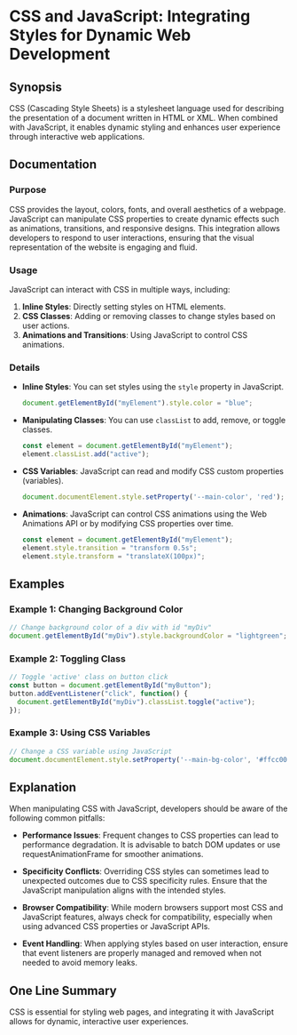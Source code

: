 <!--
Meta Description: # CSS and JavaScript: Integrating Styles for Dynamic Web Development ## Synopsis CSS (Cascading Style Sheets) is a stylesheet language used for descri...
Meta Keywords: javascript, css, styles, document, style
-->

# CSS and JavaScript: Integrating Styles for Dynamic Web Development

## Synopsis
CSS (Cascading Style Sheets) is a stylesheet language used for describing the presentation of a document written in HTML or XML. When combined with JavaScript, it enables dynamic styling and enhances user experience through interactive web applications.

## Documentation
### Purpose
CSS provides the layout, colors, fonts, and overall aesthetics of a webpage. JavaScript can manipulate CSS properties to create dynamic effects such as animations, transitions, and responsive designs. This integration allows developers to respond to user interactions, ensuring that the visual representation of the website is engaging and fluid.

### Usage
JavaScript can interact with CSS in multiple ways, including:

1. **Inline Styles**: Directly setting styles on HTML elements.
2. **CSS Classes**: Adding or removing classes to change styles based on user actions.
3. **Animations and Transitions**: Using JavaScript to control CSS animations.

### Details
- **Inline Styles**: You can set styles using the `style` property in JavaScript.
  ```javascript
  document.getElementById("myElement").style.color = "blue";
  ```

- **Manipulating Classes**: You can use `classList` to add, remove, or toggle classes.
  ```javascript
  const element = document.getElementById("myElement");
  element.classList.add("active");
  ```

- **CSS Variables**: JavaScript can read and modify CSS custom properties (variables).
  ```javascript
  document.documentElement.style.setProperty('--main-color', 'red');
  ```

- **Animations**: JavaScript can control CSS animations using the Web Animations API or by modifying CSS properties over time.
  ```javascript
  const element = document.getElementById("myElement");
  element.style.transition = "transform 0.5s";
  element.style.transform = "translateX(100px)";
  ```

## Examples

### Example 1: Changing Background Color
```javascript
// Change background color of a div with id "myDiv"
document.getElementById("myDiv").style.backgroundColor = "lightgreen";
```

### Example 2: Toggling Class
```javascript
// Toggle 'active' class on button click
const button = document.getElementById("myButton");
button.addEventListener("click", function() {
  document.getElementById("myDiv").classList.toggle("active");
});
```

### Example 3: Using CSS Variables
```javascript
// Change a CSS variable using JavaScript
document.documentElement.style.setProperty('--main-bg-color', '#ffcc00');
```

## Explanation
When manipulating CSS with JavaScript, developers should be aware of the following common pitfalls:

- **Performance Issues**: Frequent changes to CSS properties can lead to performance degradation. It is advisable to batch DOM updates or use requestAnimationFrame for smoother animations.
  
- **Specificity Conflicts**: Overriding CSS styles can sometimes lead to unexpected outcomes due to CSS specificity rules. Ensure that the JavaScript manipulation aligns with the intended styles.

- **Browser Compatibility**: While modern browsers support most CSS and JavaScript features, always check for compatibility, especially when using advanced CSS properties or JavaScript APIs.

- **Event Handling**: When applying styles based on user interaction, ensure that event listeners are properly managed and removed when not needed to avoid memory leaks.

## One Line Summary
CSS is essential for styling web pages, and integrating it with JavaScript allows for dynamic, interactive user experiences.